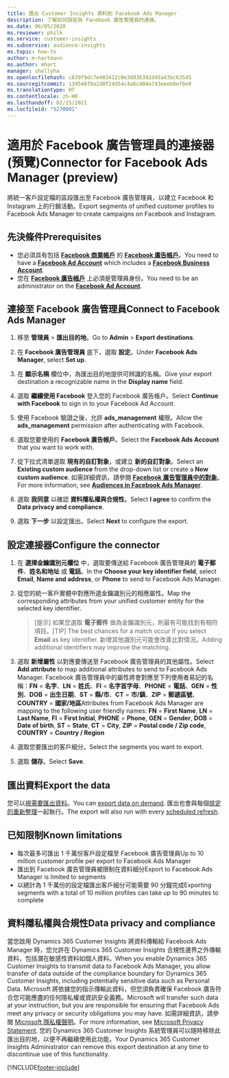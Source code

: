 ```yaml
---
title: 匯出 Customer Insights 資料到 Facebook Ads Manager
description: 了解如何設定與 Facebook 廣告管理員的連接。
ms.date: 06/05/2020
ms.reviewer: philk
ms.service: customer-insights
ms.subservice: audience-insights
ms.topic: how-to
author: m-hartmann
ms.author: mhart
manager: shellyha
ms.openlocfilehash: c839f9dc7e403412c0e3d936392d45a43bc63545
ms.sourcegitcommit: 139548f8a2d0f24d54c4a6c404a743eeeb8ef8e0
ms.translationtype: HT
ms.contentlocale: zh-HK
ms.lasthandoff: 02/15/2021
ms.locfileid: "5270001"
---
```

# <a name="connector-for-facebook-ads-manager-preview"></a><span data-ttu-id="48199-103">適用於 Facebook 廣告管理員的連接器 (預覽)</span><span class="sxs-lookup"><span data-stu-id="48199-103">Connector for Facebook Ads Manager (preview)</span></span>

<span data-ttu-id="48199-104">將統一客戶設定檔的區段匯出至 Facebook 廣告管理員，以建立 Facebook 和 Instagram 上的行銷活動。</span><span class="sxs-lookup"><span data-stu-id="48199-104">Export segments of unified customer profiles to Facebook Ads Manager to create campaigns on Facebook and Instagram.</span></span>

## <a name="prerequisites"></a><span data-ttu-id="48199-105">先決條件</span><span class="sxs-lookup"><span data-stu-id="48199-105">Prerequisites</span></span>

- <span data-ttu-id="48199-106">您必須具有包括 [**Facebook 商業帳戶**](https://business.facebook.com/) 的 [**Facebook 廣告帳戶**](https://www.facebook.com/business/learn/lessons/step-by-step-ads-manager-account)。</span><span class="sxs-lookup"><span data-stu-id="48199-106">You need to have a [**Facebook Ad Account**](https://www.facebook.com/business/learn/lessons/step-by-step-ads-manager-account) which includes a [**Facebook Business Account**](https://business.facebook.com/).</span></span>
- <span data-ttu-id="48199-107">您在 [**Facebook 廣告帳戶**](https://www.facebook.com/business/learn/lessons/step-by-step-ads-manager-account) 上必須是管理員身份。</span><span class="sxs-lookup"><span data-stu-id="48199-107">You need to be an administrator on the [**Facebook Ad Account**](https://www.facebook.com/business/learn/lessons/step-by-step-ads-manager-account).</span></span>

## <a name="connect-to-facebook-ads-manager"></a><span data-ttu-id="48199-108">連接至 Facebook 廣告管理員</span><span class="sxs-lookup"><span data-stu-id="48199-108">Connect to Facebook Ads Manager</span></span>

1. <span data-ttu-id="48199-109">移至 **管理員** > **匯出目的地**。</span><span class="sxs-lookup"><span data-stu-id="48199-109">Go to **Admin** > **Export destinations**.</span></span>

1. <span data-ttu-id="48199-110">在 **Facebook 廣告管理員** 底下，選取 **設定**。</span><span class="sxs-lookup"><span data-stu-id="48199-110">Under **Facebook Ads Manager**, select **Set up**.</span></span>

1. <span data-ttu-id="48199-111">在 **顯示名稱** 欄位中，為匯出目的地提供可辨識的名稱。</span><span class="sxs-lookup"><span data-stu-id="48199-111">Give your export destination a recognizable name in the **Display name** field.</span></span>

1. <span data-ttu-id="48199-112">選取 **繼續使用 Facebook** 登入您的 Facebook 廣告帳戶。</span><span class="sxs-lookup"><span data-stu-id="48199-112">Select **Continue with Facebook** to sign in to your Facebook Ad Account.</span></span>

1. <span data-ttu-id="48199-113">使用 Facebook 驗證之後，允許 **ads_management** 權限。</span><span class="sxs-lookup"><span data-stu-id="48199-113">Allow the **ads_management** permission after authenticating with Facebook.</span></span>

1. <span data-ttu-id="48199-114">選取您要使用的 **Facebook 廣告帳戶**。</span><span class="sxs-lookup"><span data-stu-id="48199-114">Select the **Facebook Ads Account** that you want to work with.</span></span>

1. <span data-ttu-id="48199-115">從下拉式清單選取 **現有的自訂對象**，或建立 **新的自訂對象**。</span><span class="sxs-lookup"><span data-stu-id="48199-115">Select an **Existing custom audience** from the drop-down list or create a **New custom audience**.</span></span> <span data-ttu-id="48199-116">如需詳細資訊，請參閱 [**Facebook 廣告管理員中的對象**](https://www.facebook.com/business/help/744354708981227?id=2469097953376494)。</span><span class="sxs-lookup"><span data-stu-id="48199-116">For more information, see [**Audiences in Facebook Ads Manager**](https://www.facebook.com/business/help/744354708981227?id=2469097953376494).</span></span>

1. <span data-ttu-id="48199-117">選取 **我同意** 以確認 **資料隱私權與合規性**。</span><span class="sxs-lookup"><span data-stu-id="48199-117">Select **I agree** to confirm the **Data privacy and compliance**.</span></span>

1. <span data-ttu-id="48199-118">選取 **下一步** 以設定匯出。</span><span class="sxs-lookup"><span data-stu-id="48199-118">Select **Next** to configure the export.</span></span>

## <a name="configure-the-connector"></a><span data-ttu-id="48199-119">設定連接器</span><span class="sxs-lookup"><span data-stu-id="48199-119">Configure the connector</span></span>

1. <span data-ttu-id="48199-120">在 **選擇金鑰識別元欄位** 中，選取要傳送給 Facebook 廣告管理員的 **電子郵件**、**姓名和地址** 或 **電話**。</span><span class="sxs-lookup"><span data-stu-id="48199-120">In the **Choose your key identifier field**, select **Email**, **Name and address**, or **Phone** to send to Facebook Ads Manager.</span></span>

1. <span data-ttu-id="48199-121">從您的統一客戶實體中對應所選金鑰識別元的相應屬性。</span><span class="sxs-lookup"><span data-stu-id="48199-121">Map the corresponding attributes from your unified customer entity for the selected key identifier.</span></span>
   > <span data-ttu-id="48199-122">[提示] 如果您選取 **電子郵件** 做為金鑰識別元，則最有可能找到有相符項目。</span><span class="sxs-lookup"><span data-stu-id="48199-122">[TIP] The best chances for a match occur if you select **Email** as key identifier.</span></span> <span data-ttu-id="48199-123">新增其他識別元可能會改善比對情況。</span><span class="sxs-lookup"><span data-stu-id="48199-123">Adding additional identifiers may improve the matching.</span></span>

1. <span data-ttu-id="48199-124">選取 **新增屬性** 以對應要傳送至 Facebook 廣告管理員的其他屬性。</span><span class="sxs-lookup"><span data-stu-id="48199-124">Select **Add attribute** to map additional attributes to send to Facebook Ads Manager.</span></span> <span data-ttu-id="48199-125">Facebook 廣告管理員中的屬性將會對應至下列使用者易記的名稱：**FN** = **名字**、**LN** = **姓氏**、**FI** = **名字首字母**、**PHONE** = **電話**、**GEN** = **性別**、**DOB** = **出生日期**、**ST** = **縣/市**、**CT** = **市/鎮**、**ZIP** = **郵遞區號**、**COUNTRY** = **國家/地區**</span><span class="sxs-lookup"><span data-stu-id="48199-125">Attributes from Facebook Ads Manager are mapping to the following user friendly names: **FN** = **First Name**, **LN** = **Last Name**, **FI** = **First Initial**, **PHONE** = **Phone**, **GEN** = **Gender**, **DOB** = **Date of birth**, **ST** = **State**, **CT** = **City**, **ZIP** = **Postal code / Zip code**, **COUNTRY** = **Country / Region**</span></span>

1. <span data-ttu-id="48199-126">選取您要匯出的客戶細分。</span><span class="sxs-lookup"><span data-stu-id="48199-126">Select the segments you want to export.</span></span>

1. <span data-ttu-id="48199-127">選取 **儲存**。</span><span class="sxs-lookup"><span data-stu-id="48199-127">Select **Save**.</span></span>

## <a name="export-the-data"></a><span data-ttu-id="48199-128">匯出資料</span><span class="sxs-lookup"><span data-stu-id="48199-128">Export the data</span></span>

<span data-ttu-id="48199-129">您可以[視需要匯出資料](export-destinations.md)。</span><span class="sxs-lookup"><span data-stu-id="48199-129">You can [export data on demand](export-destinations.md).</span></span> <span data-ttu-id="48199-130">匯出也會與每個[排定的重新整理](system.md#schedule-tab)一起執行。</span><span class="sxs-lookup"><span data-stu-id="48199-130">The export will also run with every [scheduled refresh](system.md#schedule-tab).</span></span>

## <a name="known-limitations"></a><span data-ttu-id="48199-131">已知限制</span><span class="sxs-lookup"><span data-stu-id="48199-131">Known limitations</span></span>

- <span data-ttu-id="48199-132">每次最多可匯出 1 千萬份客戶設定檔至 Facebook 廣告管理員</span><span class="sxs-lookup"><span data-stu-id="48199-132">Up to 10 million customer profile per export to Facebook Ads Manager</span></span> 
- <span data-ttu-id="48199-133">匯出到 Facebook 廣告管理員被限制在資料細分</span><span class="sxs-lookup"><span data-stu-id="48199-133">Export to Facebook Ads Manager is limited to segments</span></span>
- <span data-ttu-id="48199-134">以總計為 1 千萬份的設定檔匯出客戶細分可能需要 90 分鐘完成</span><span class="sxs-lookup"><span data-stu-id="48199-134">Exporting segments with a total of 10 million profiles can take up to 90 minutes to complete</span></span>

## <a name="data-privacy-and-compliance"></a><span data-ttu-id="48199-135">資料隱私權與合規性</span><span class="sxs-lookup"><span data-stu-id="48199-135">Data privacy and compliance</span></span>

<span data-ttu-id="48199-136">當您啟用 Dynamics 365 Customer Insights 將資料傳輸給 Facebook Ads Manager 時，您允許在 Dynamics 365 Customer Insights 合規性邊界之外傳輸資料，包括潛在敏感性資料如個人資料。</span><span class="sxs-lookup"><span data-stu-id="48199-136">When you enable Dynamics 365 Customer Insights to transmit data to Facebook Ads Manager, you allow transfer of data outside of the compliance boundary for Dynamics 365 Customer Insights, including potentially sensitive data such as Personal Data.</span></span> <span data-ttu-id="48199-137">Microsoft 將依據您的指示傳輸此資料，但您須負責確保 Facebook 廣告符合您可能應盡的任何隱私權或資訊安全義務。</span><span class="sxs-lookup"><span data-stu-id="48199-137">Microsoft will transfer such data at your instruction, but you are responsible for ensuring that Facebook Ads meet any privacy or security obligations you may have.</span></span> <span data-ttu-id="48199-138">如需詳細資訊，請參閱 [Microsoft 隱私權聲明](https://go.microsoft.com/fwlink/?linkid=396732)。</span><span class="sxs-lookup"><span data-stu-id="48199-138">For more information, see [Microsoft Privacy Statement](https://go.microsoft.com/fwlink/?linkid=396732).</span></span>
<span data-ttu-id="48199-139">您的 Dynamics 365 Customer Insights 系統管理員可以隨時移除此匯出目的地，以便不再繼續使用此功能。</span><span class="sxs-lookup"><span data-stu-id="48199-139">Your Dynamics 365 Customer Insights Administrator can remove this export destination at any time to discontinue use of this functionality.</span></span>


[!INCLUDE[footer-include](../includes/footer-banner.md)]